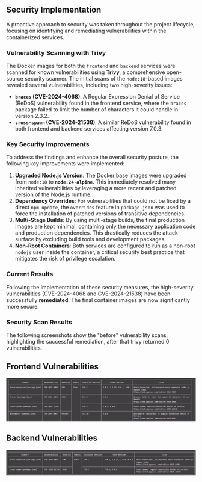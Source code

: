 ## Security Implementation

A proactive approach to security was taken throughout the project lifecycle, focusing on identifying and remediating vulnerabilities within the containerized services.

### Vulnerability Scanning with Trivy

The Docker images for both the `frontend` and `backend` services were scanned for known vulnerabilities using **Trivy**, a comprehensive open-source security scanner. The initial scans of the `node:18`-based images revealed several vulnerabilities, including two high-severity issues:

- **`braces` (CVE-2024-4068)**: A Regular Expression Denial of Service (ReDoS) vulnerability found in the frontend service, where the `braces` package failed to limit the number of characters it could handle in version 2.3.2.
- **`cross-spawn` (CVE-2024-21538)**: A similar ReDoS vulnerability found in both frontend and backend services affecting version 7.0.3.

### Key Security Improvements

To address the findings and enhance the overall security posture, the following key improvements were implemented:

1.  **Upgraded Node.js Version**: The Docker base images were upgraded from `node:18` to **`node:24-alpine`**. This immediately resolved many inherited vulnerabilities by leveraging a more recent and patched version of the Node.js runtime.
2.  **Dependency Overrides**: For vulnerabilities that could not be fixed by a direct `npm update`, the `overrides` feature in `package.json` was used to force the installation of patched versions of transitive dependencies.
3.  **Multi-Stage Builds**: By using multi-stage builds, the final production images are kept minimal, containing only the necessary application code and production dependencies. This drastically reduces the attack surface by excluding build tools and development packages.
4.  **Non-Root Containers**: Both services are configured to run as a non-root `nodejs` user inside the container, a critical security best practice that mitigates the risk of privilege escalation.

### Current Results

Following the implementation of these security measures, the high-severity vulnerabilities (CVE-2024-4068 and CVE-2024-21538) have been successfully **remediated**. The final container images are now significantly more secure.

### Security Scan Results

The following screenshots show the "before" vulnerability scans, highlighting the successful remediation, after that trivy returned 0 vulnerabilities.
## Frontend Vulnerabilities
![Frontend vulnerabilities](https://github.com/Goroza7/Devops-Final/blob/main/assets/Frontendvuln.png)
## Backend Vulnerabilities
![Backend vulnerabilities](https://github.com/Goroza7/Devops-Final/blob/main/assets/Backendvuln.png)
